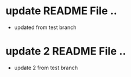 
# update README File .. 
- updated from test branch

# update 2 README File .. 
- update 2 from test branch
